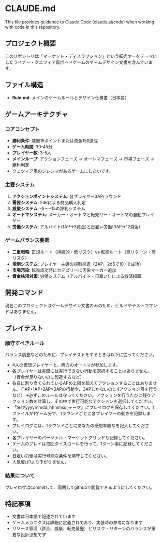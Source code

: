 # CLAUDE.md

This file provides guidance to Claude Code (claude.ai/code) when working with code in this repository.

## プロジェクト概要

このリポジトリは「マーケット・ディスラプション」という転売ヤーをテーマにしたライナー・クニツィア風ボードゲームのゲームデザイン文書を含んでいます。

## ファイル構造

- **Rule.md**: メインのゲームルールとデザイン仕様書（日本語）

## ゲームアーキテクチャ

### コアコンセプト
- **勝利条件**: 威厳15ポイントまたは資金150達成
- **ゲーム時間**: 30-45分
- **プレイヤー数**: 3-5人
- **メインループ**: アクションフェーズ → オートマフェーズ → 市場フェーズ → 勝利判定
- クニツィア風のジレンマがあるゲームにしたいです。

### 主要システム
1. **アクションポイントシステム**: 各プレイヤー3AP/ラウンド
2. **需要システム**: 2d6による商品購入判定
3. **威厳システム**: -5～+15の評判システム
4. **オートマシステム**: メーカー・オートマと転売ヤー・オートマの自動プレイヤー
5. **労働システム**: アルバイト(1AP→3資金)と日雇い労働(3AP→12資金)

### ゲームバランス要素
- **二重戦略**: 正規ルート（持続的・低リスク）vs 転売ルート（高リターン・高リスク）
- **規制システム**: プレイヤー主導の規制推進（2AP、2d6で10+で成功）
- **市場汚染**: 転売成功時にカテゴリーに汚染マーカー追加
- **資金枯渇対策**: 労働システム（アルバイト・日雇い）による救済措置

## 開発コマンド

現在このプロジェクトはゲームデザイン文書のみのため、ビルドやテストコマンドはありません。

## プレイテスト

### 順守すべきルール
バランス調整などのために、プレイテストをするときは以下に従ってください。
- 4人の仮想プレイヤーと、両方のオートマが参加します。
- 各プレイヤーは実際には実行できない行動を選択することはありません。（資金が足りないのに製造するなど）
- 各自に割り当てられているAPの上限を超えてアクションすることはありません。（1AP+1AP+2AP>3APの行動や、3APしかないのに4アクション目を行うなど）
  ※必ずこのルールは守ってください。アクションを行うたびに残りアクション数を計算し、その中で実行可能なアクションを選択してください。
- 「test\yyyymmdd_hhmmss_テーマ」にプレイログを保存してください。1ファイルが1ゲーム分で、1ラウンドごとに各プレイヤーの動きを記録します。
- プレイログには、1ラウンドごとにあなたの感想率直なを記入してください。
- 各プレイヤーのパーソナル・マーケットグリッドも記録してください。
- ゲームのプレイは毎回ダイスロールを行って、1ターン事に記録してください。
- 日雇い労働は実行可能な条件を順守してください。
- 人気度は1より下がりません。

### 結果について
プレイログはcommitして、同期してgithubで閲覧できるようにしてください。

## 特記事項

- 文書は日本語で記述されています
- ゲームメカニクスは詳細に定義されており、実装時の参考になります
- リソース管理（資金、威厳、転売履歴）とリスク・リターンのバランスが重要な設計思想です